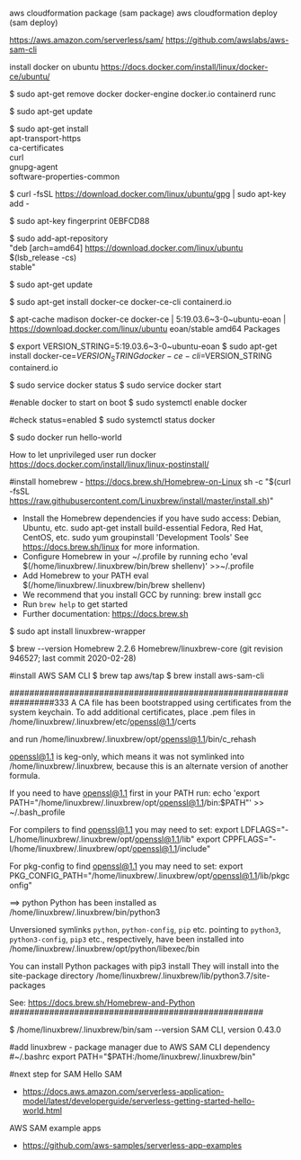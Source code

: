 aws cloudformation package (sam package)
aws cloudformation deploy (sam deploy)

https://aws.amazon.com/serverless/sam/
https://github.com/awslabs/aws-sam-cli

install docker on ubuntu
https://docs.docker.com/install/linux/docker-ce/ubuntu/

$ sudo apt-get remove docker docker-engine docker.io containerd runc

$ sudo apt-get update

$ sudo apt-get install \
    apt-transport-https \
    ca-certificates \
    curl \
    gnupg-agent \
    software-properties-common

$ curl -fsSL https://download.docker.com/linux/ubuntu/gpg | sudo apt-key add -

$ sudo apt-key fingerprint 0EBFCD88

$ sudo add-apt-repository \
   "deb [arch=amd64] https://download.docker.com/linux/ubuntu \
   $(lsb_release -cs) \
   stable"

$ sudo apt-get update

$ sudo apt-get install docker-ce docker-ce-cli containerd.io


$ apt-cache madison docker-ce
 docker-ce | 5:19.03.6~3-0~ubuntu-eoan | https://download.docker.com/linux/ubuntu eoan/stable amd64 Packages

$ export VERSION_STRING=5:19.03.6~3-0~ubuntu-eoan
$ sudo apt-get install docker-ce=$VERSION_STRING docker-ce-cli=$VERSION_STRING containerd.io

$ sudo service docker status
$ sudo service docker start

#enable docker to start on boot
$ sudo systemctl enable docker

#check status=enabled
$ sudo systemctl status docker


$ sudo docker run hello-world

How to let unprivileged user run docker
https://docs.docker.com/install/linux/linux-postinstall/

#install homebrew - https://docs.brew.sh/Homebrew-on-Linux
sh -c "$(curl -fsSL https://raw.githubusercontent.com/Linuxbrew/install/master/install.sh)"

- Install the Homebrew dependencies if you have sudo access:
  Debian, Ubuntu, etc.
    sudo apt-get install build-essential
  Fedora, Red Hat, CentOS, etc.
    sudo yum groupinstall 'Development Tools'
  See https://docs.brew.sh/linux for more information.
- Configure Homebrew in your ~/.profile by running
    echo 'eval $(/home/linuxbrew/.linuxbrew/bin/brew shellenv)' >>~/.profile
- Add Homebrew to your PATH
    eval $(/home/linuxbrew/.linuxbrew/bin/brew shellenv)
- We recommend that you install GCC by running:
    brew install gcc
- Run `brew help` to get started
- Further documentation: 
    https://docs.brew.sh

$ sudo apt install linuxbrew-wrapper

$ brew --version
Homebrew 2.2.6
Homebrew/linuxbrew-core (git revision 946527; last commit 2020-02-28)

#install AWS SAM CLI
$ brew tap aws/tap
$ brew install aws-sam-cli

#################################################################333
A CA file has been bootstrapped using certificates from the system
keychain. To add additional certificates, place .pem files in
  /home/linuxbrew/.linuxbrew/etc/openssl@1.1/certs

and run
  /home/linuxbrew/.linuxbrew/opt/openssl@1.1/bin/c_rehash

openssl@1.1 is keg-only, which means it was not symlinked into /home/linuxbrew/.linuxbrew,
because this is an alternate version of another formula.

If you need to have openssl@1.1 first in your PATH run:
  echo 'export PATH="/home/linuxbrew/.linuxbrew/opt/openssl@1.1/bin:$PATH"' >> ~/.bash_profile

For compilers to find openssl@1.1 you may need to set:
  export LDFLAGS="-L/home/linuxbrew/.linuxbrew/opt/openssl@1.1/lib"
  export CPPFLAGS="-I/home/linuxbrew/.linuxbrew/opt/openssl@1.1/include"

For pkg-config to find openssl@1.1 you may need to set:
  export PKG_CONFIG_PATH="/home/linuxbrew/.linuxbrew/opt/openssl@1.1/lib/pkgconfig"

==> python
Python has been installed as
  /home/linuxbrew/.linuxbrew/bin/python3

Unversioned symlinks `python`, `python-config`, `pip` etc. pointing to
`python3`, `python3-config`, `pip3` etc., respectively, have been installed into
  /home/linuxbrew/.linuxbrew/opt/python/libexec/bin

You can install Python packages with
  pip3 install <package>
They will install into the site-package directory
  /home/linuxbrew/.linuxbrew/lib/python3.7/site-packages

See: https://docs.brew.sh/Homebrew-and-Python
###################################################

$ /home/linuxbrew/.linuxbrew/bin/sam --version
SAM CLI, version 0.43.0

#add linuxbrew - package manager due to AWS SAM CLI dependency
#~/.bashrc
export PATH="$PATH:/home/linuxbrew/.linuxbrew/bin"


#next step for SAM
Hello SAM
- https://docs.aws.amazon.com/serverless-application-model/latest/developerguide/serverless-getting-started-hello-world.html

AWS SAM example apps
- https://github.com/aws-samples/serverless-app-examples
